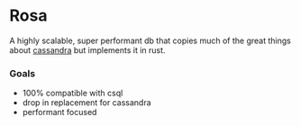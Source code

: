 # Rosa

A highly scalable, super performant db that copies much of the great things about [cassandra](https://github.com/apache/cassandra) but implements it in rust.


### Goals
* 100% compatible with csql
* drop in replacement for cassandra
* performant focused

